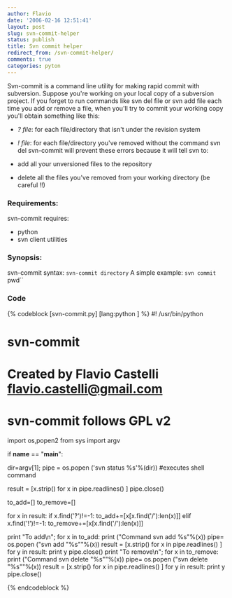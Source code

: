 ```yaml
---
author: Flavio
date: '2006-02-16 12:51:41'
layout: post
slug: svn-commit-helper
status: publish
title: Svn commit helper
redirect_from: /svn-commit-helper/
comments: true
categories: pyton
---
```


Svn-commit is a command line utility for making rapid commit with subversion.
Suppose you're working on your local copy of a subversion project. If you
forget to run commands like svn del file or svn add file each time you add or
remove a file, when you'll try to commit your working copy you'll obtain
something like this:

  * _? file_: for each file/directory that isn't under the revision system
  * _! file_: for each file/directory you've removed without the command svn del
svn-commit will prevent these errors because it will tell svn to:

  * add all your unversioned files to the repository
  * delete all the files you've removed from your working directory (be careful !!)

### Requirements:

svn-commit requires:

  * python
  * svn client utilities

### Synopsis:

svn-commit syntax: `svn-commit directory` A simple example: `svn commit `pwd``

### Code

{% codeblock [svn-commit.py] [lang:python ] %}
#! /usr/bin/python

# svn-commit
# Created by Flavio Castelli <flavio.castelli@gmail.com>
# svn-commit follows GPL v2

import os,popen2
from sys import argv

if __name__ == "__main__":

  dir=argv[1];
  pipe = os.popen ('svn status %s'%(dir)) #executes shell command

  result = [x.strip() for x in pipe.readlines() ]
  pipe.close()

  to_add=[]
  to_remove=[]

  for x in result:
    if x.find('?')!=-1:
      to_add+=[x[x.find('/'):len(x)]]
    elif x.find('!')!=-1:
      to_remove+=[x[x.find('/'):len(x)]]

  print "To add\n";
  for x in to_add:
    print ("Command svn add %s"%(x))
    pipe= os.popen ("svn add \"%s\""%(x))
    result = [x.strip() for x in pipe.readlines() ]
    for y in result:
      print y
    pipe.close()
  print "To remove\n";
  for x in to_remove:
    print ("Command svn delete \"%s\""%(x))
    pipe= os.popen ("svn delete \"%s\""%(x))
    result = [x.strip() for x in pipe.readlines() ]
    for y in result:
      print y
    pipe.close()

{% endcodeblock %}
